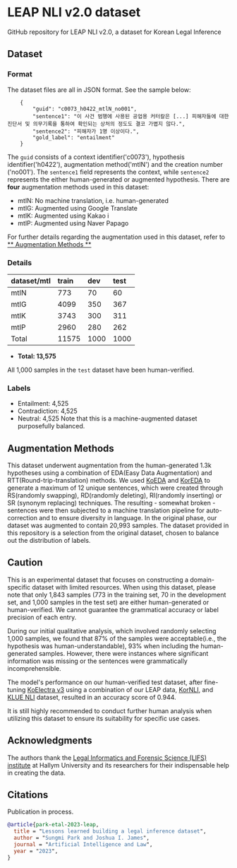 # LEAP NLI v2.0 dataset

GitHub repository for LEAP NLI v2.0, a dataset for Korean Legal Inference

## Dataset

### Format

The dataset files are all in JSON format. See the sample below:

```{json}
    {
        "guid": "c0073_h0422_mtlN_no001",
        "sentence1": "이 사건 범행에 사용된 공업용 커터칼은 [...] 피해자들에 대한 진단서 및 의무기록을 통하여 확인되는 상처의 정도도 결코 가볍지 않다.",
        "sentence2": "피해자가 1명 이상이다.",
        "gold_label": "entailment"
    }
```

The `guid` consists of a context identifier('c0073'), hypothesis identifier('h0422'), augmentation method('mtlN') and the creation number ('no001'). The `sentence1` field represents the context, while `sentence2` represents the either human-generated or augmented hypothesis. There are **four** augmentation methods used in this dataset: 

* mtlN: No machine translation, i.e. human-generated
* mtlG: Augmented using Google Translate
* mtlK: Augmented using Kakao i
* mtlP: Augmented using Naver Papago
  
For further details regarding the augmentation used in this dataset, refer to [** Augmentation Methods **](#augmentation-methods)

### Details

| dataset/mtl | train | dev  | test |
| :---------- | :---- | :--- | :--- |
| mtlN        | 773   | 70   | 60   |
| mtlG        | 4099  | 350  | 367  |
| mtlK        | 3743  | 300  | 311  |
| mtlP        | 2960  | 280  | 262  |
| Total       | 11575 | 1000 | 1000 |

* **Total: 13,575**

All 1,000 samples in the `test` dataset have been human-verified.

### Labels

* Entailment: 4,525
* Contradiction: 4,525
* Neutral: 4,525
Note that this is a machine-augmented dataset purposefully balanced. 

## Augmentation Methods

This dataset underwent augmentation from the human-generated 1.3k hypotheses using a combination of EDA(Easy Data Augmentation) and RTT(Round-trip-translation) methods. We used [KoEDA](https://github.com/toriving/KoEDA) and [KorEDA](https://github.com/catSirup/KorEDA) to generate a maximum of 12 unique sentences, which were created through RS(randomly swapping), RD(randomly deleting), RI(randomly inserting) or SR (synonym replacing) techniques. The resulting - somewhat broken - sentences were then subjected to a machine translation pipeline for auto-correction and to ensure diversity in language. In the original phase, our dataset was augmented to contain 20,993 samples. The dataset provided in this repository is a selection from the original dataset, chosen to balance out the distribution of labels.

## Caution

This is an experimental dataset that focuses on constructing a domain-specific dataset with limited resources. When using this dataset, please note that only 1,843 samples (773 in the training set, 70 in the development set, and 1,000 samples in the test set) are either human-generated or human-verified. We cannot guarantee the grammatical accuracy or label precision of each entry.

During our initial qualitative analysis, which involved randomly selecting 1,000 samples, we found that 87% of the samples were acceptable(i.e., the hypothesis was human-understandable), 93% when including the human-generated samples. However, there were instances where significant information was missing or the sentences were grammatically incomprehensible.

The model's performance on our human-verified test dataset, after fine-tuning [KoElectra v3](https://huggingface.co/monologg/koelectra-base-v3-discriminator) using a combination of our LEAP data, [KorNLI](https://huggingface.co/datasets/kor_nli), and [KLUE NLI](https://huggingface.co/datasets/klue/viewer/nli/train) dataset, resulted in an accuracy score of 0.944.

It is still highly recommended to conduct further human analysis when utilizing this dataset to ensure its suitability for specific use cases.


## Acknowledgments

The authors thank the [Legal Informatics and Forensic Science (LIFS) institute](https://lifs.hallym.ac.kr/) at Hallym University and its researchers for their indispensable help in creating the data. 

## Citations

Publication in process.

```bibtex
@article{park-etal-2023-leap,
  title = "Lessons learned building a legal inference dataset",
  author = "Sungmi Park and Joshua I. James",
  journal = "Artificial Intelligence and Law",
  year = "2023",
}
```